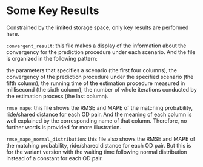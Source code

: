 # Some Key Results

Constrained by the limited storage space, only key results are performed here. 

`convergent_result`: this file makes a display of the information about the convergency for the prediction procedure under each scenario. And the file is organized in the following pattern:

the parameters that specifies a scenario (the first four columns), the convergency of the prediction procedure under the specified scenario (the fifth column), the running time of the estimation procedure measured in millisecond (the sixth column), the number of whole iterations conducted by the estimation process (the last column).

`rmse_mape`: this file shows the RMSE and MAPE of the matching probability, ride/shared distance for each OD pair. And the meaning of each column is well explained by the corresponding name of that column. Therefore, no further words is provided for more illustration.

`rmse_mape_normal_distribution`: this file also shows the RMSE and MAPE of the matching probability, ride/shared distance for each OD pair. But this is for the variant version with the waiting time following normal distribution instead of a constant for each OD pair.
